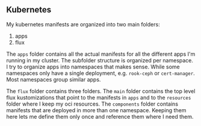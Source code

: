 ## Kubernetes

My kubernetes manifests are organized into two main folders:
1) apps
2) flux

The `apps` folder contains all the actual manifests for all the different apps I'm running in my cluster. The subfolder structure is organized per namespace. I try to organize apps into namespaces that makes sense. While some namespaces only have a single deployment, e.g. `rook-ceph` or `cert-manager`. Most namespaces group similar apps.

The `flux` folder contains three folders. The `main` folder contains the top level flux kustomizations that point to the manifests in `apps` and to the `resources` folder where I keep my oci resources. The `components` folder contains manifests that are deployed in more than one namespace. Keeping them here lets me define them only once and reference them where I need them.